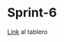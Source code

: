 # Sprint-6

[Link](https://app.powerbi.com/view?r=eyJrIjoiOTMxNmRmNDAtYTQ3OC00ZTY3LWIwMGYtOTIzZjU5ODk0NDBkIiwidCI6IjFiNDZlZGExLTUxZTItNDRjNC1hZTZmLTRkNGViNmE1MzRkMiJ9) al tablero
